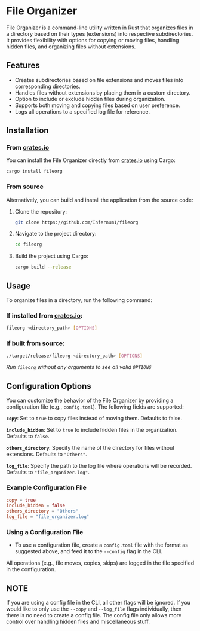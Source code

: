 # File Organizer

File Organizer is a command-line utility written in Rust that organizes files in a directory based on their types (extensions) into respective subdirectories. It provides flexibility with options for copying or moving files, handling hidden files, and organizing files without extensions.

## Features

- Creates subdirectories based on file extensions and moves files into corresponding directories.
- Handles files without extensions by placing them in a custom directory.
- Option to include or exclude hidden files during organization.
- Supports both moving and copying files based on user preference.
- Logs all operations to a specified log file for reference.

## Installation

### From [crates.io](__https://crates.io__)

You can install the File Organizer directly from [crates.io](__https://crates.io/crates/fileorg__) using Cargo:

```sh
cargo install fileorg
```

### From source

Alternatively, you can build and install the application from the source code:

1. Clone the repository:

   ```sh
   git clone https://github.com/Infernum1/fileorg
   ```

2. Navigate to the project directory:

   ```sh
   cd fileorg
   ```

3. Build the project using Cargo:

   ```sh
   cargo build --release
   ```

## Usage

To organize files in a directory, run the following command:

### If installed from [crates.io](__https://crates.io__):

```sh
fileorg <directory_path> [OPTIONS]
```

### If built from source:

```sh
./target/release/fileorg <directory_path> [OPTIONS]
```

*Run `fileorg` without any arguments to see all valid `OPTIONS`*

## Configuration Options

You can customize the behavior of the File Organizer by providing a configuration file (e.g., `config.toml`). The following fields are supported:

**`copy`**: Set to `true` to copy files instead of moving them. Defaults to false.

**`include_hidden`**: Set to `true` to include hidden files in the organization. Defaults to `false`.

**`others_directory`**: Specify the name of the directory for files without extensions. Defaults to `"Others"`.

**`log_file`**: Specify the path to the log file where operations will be recorded. Defaults to `"file_organizer.log"`.

### Example Configuration File

```toml
copy = true
include_hidden = false
others_directory = "Others"
log_file = "file_organizer.log"
```

### Using a Configuration File

- To use a configuration file, create a `config.toml` file with the format as suggested above, and feed it to the `--config` flag in the CLI.


All operations (e.g., file moves, copies, skips) are logged in the file specified in the configuration.

## NOTE
If you are using a config file in the CLI, all other flags will be ignored. If you would like to only use the `--copy` and `--log_file` flags individually, then there is no need to create a config file.
The config file only allows more control over handling hidden files and miscellaneous stuff.